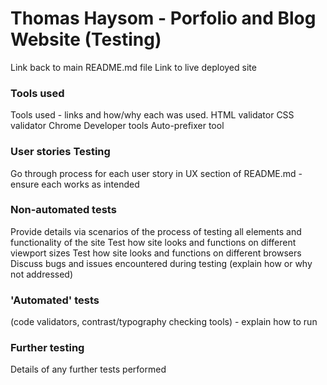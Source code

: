 # Thomas Haysom - Porfolio and Blog Website (Testing)

Link back to main README.md file
Link to live deployed site

### Tools used

Tools used - links and how/why each was used.
HTML validator
CSS validator
Chrome Developer tools
Auto-prefixer tool


### User stories Testing

Go through process for each user story in UX section of README.md - ensure each works as intended 

### Non-automated tests

Provide details via scenarios of the process of testing all elements and functionality of the site
Test how site looks and functions on different viewport sizes
Test how site looks and functions on different browsers
Discuss bugs and issues encountered during testing (explain how or why not addressed)

### 'Automated' tests 

(code validators, contrast/typography checking tools) - explain how to run

### Further testing

Details of any further tests performed

